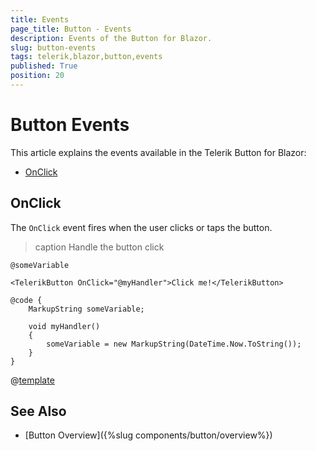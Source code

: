 ```yaml
---
title: Events
page_title: Button - Events
description: Events of the Button for Blazor.
slug: button-events
tags: telerik,blazor,button,events
published: True
position: 20
---
```


# Button Events

This article explains the events available in the Telerik Button for Blazor:

* [OnClick](#onclick)

## OnClick 

The `OnClick` event fires when the user clicks or taps the button.

>caption Handle the button click

````CSHTML
@someVariable

<TelerikButton OnClick="@myHandler">Click me!</TelerikButton>

@code {
	MarkupString someVariable;

	void myHandler()
	{
		someVariable = new MarkupString(DateTime.Now.ToString());
	}
}
````

@[template](/_contentTemplates/common/general-info.md#event-callback-can-be-async)


## See Also

  * [Button Overview]({%slug components/button/overview%})
